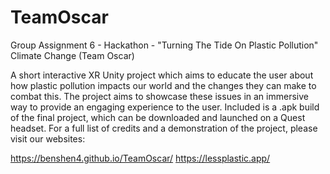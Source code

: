 # TeamOscar
Group Assignment 6 - Hackathon - "Turning The Tide On Plastic Pollution" Climate Change (Team Oscar)
  
A short interactive XR Unity project which aims to educate the user about how plastic pollution impacts our world and the changes they can make to combat this.
The project aims to showcase these issues in an immersive way to provide an engaging experience to the user.
Included is a .apk build of the final project, which can be downloaded and launched on a Quest headset.
For a full list of credits and a demonstration of the project, please visit our websites:

https://benshen4.github.io/TeamOscar/
https://lessplastic.app/
